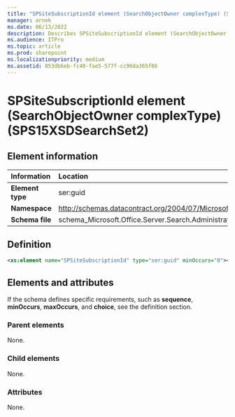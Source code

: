 ```yaml
---
title: "SPSiteSubscriptionId element (SearchObjectOwner complexType) (SPS15XSDSearchSet2)"
manager: arnek
ms.date: 06/13/2022
description: Describes SPSiteSubscriptionId element (SearchObjectOwner complexType) (SPS15XSDSearchSet2) and provides information on elements and attributes.
ms.audience: ITPro
ms.topic: article
ms.prod: sharepoint
ms.localizationpriority: medium
ms.assetid: 853db6eb-fc40-fae5-577f-cc96da365f06
---
```


# SPSiteSubscriptionId element (SearchObjectOwner complexType) (SPS15XSDSearchSet2)

 
  
## Element information

|Information|Location|
|:-----|:-----|
|**Element type**  |ser:guid   |
|**Namespace**  |http://schemas.datacontract.org/2004/07/Microsoft.Office.Server.Search.Administration   |
|**Schema file**  |schema_Microsoft.Office.Server.Search.Administration.xsd   |
   
## Definition

```XML
<xs:element name="SPSiteSubscriptionId" type="ser:guid" minOccurs="0"></xs:element>

```

## Elements and attributes

If the schema defines specific requirements, such as **sequence**, **minOccurs**, **maxOccurs**, and **choice**, see the definition section. 
  
### Parent elements

None.
  
### Child elements

None.
  
### Attributes

None.
  

